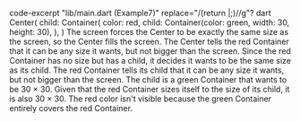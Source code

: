 code-excerpt "lib/main.dart (Example7)" replace="/(return |;)//g"?
dart
Center(
  child: Container(
    color: red,
    child: Container(color: green, width: 30, height: 30),
  ),
)
The screen forces the Center to be exactly the same
size as the screen, so the Center fills the screen.
The Center tells the red Container that it can be any size
it wants, but not bigger than the screen. Since the red
Container has no size but has a child,
it decides it wants to be the same size as its child.
The red Container tells its child that it can be any size
it wants, but not bigger than the screen.
The child is a green Container that wants to
be 30 × 30. Given that the red Container sizes itself to
the size of its child, it is also 30 × 30.
The red color isn't visible because the green Container
entirely covers the red Container.
